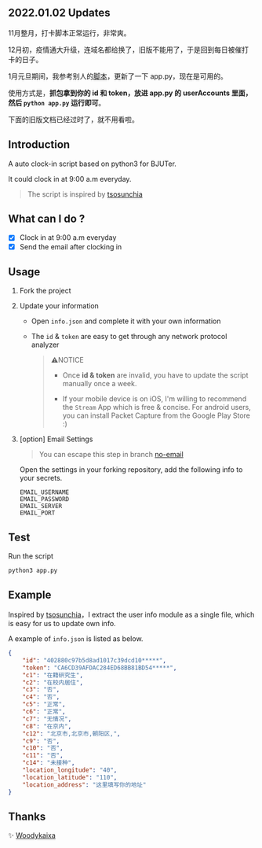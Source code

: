 ## 2022.01.02 Updates

11月整月，打卡脚本正常运行，非常爽。

12月初，疫情通大升级，连域名都给换了，旧版不能用了，于是回到每日被催打卡的日子。

1月元旦期间，我参考别人的[脚本](https://github.com/tsosunchia/bjut_autosignin)，更新了一下 app.py，现在是可用的。

使用方式是，**抓包拿到你的 id 和 token，放进 app.py 的 userAccounts 里面，然后 `python app.py` 运行即可**。

下面的旧版文档已经过时了，就不用看啦。

## Introduction

A auto clock-in script based on python3 for BJUTer.

It could clock in at 9:00 a.m everyday.

> The script is inspired by [tsosunchia](https://github.com/tsosunchia/bjut_autosignin)

## What can I do ?

- [x] Clock in at 9:00 a.m everyday
- [x] Send the email after clocking in

## Usage

1. Fork the project 

2. Update your information

    - Open `info.json` and complete it with your own information
    
    - The `id` & `token` are easy to get through any network protocol analyzer


      > ⚠️NOTICE
      >
      >  - Once **id & token** are invalid, you have to update the script manually once a week.
      >
      >  - If your mobile device is on iOS, I'm willing to recommend the `Stream` App which is free & concise. For android users, you can install Packet Capture from the Google Play Store :)

3. [option] Email Settings
    > You can escape this step in branch [no-email](https://github.com/galaxyxxxxx/auto-clock-in/tree/no-email)

    Open the settings in your forking repository, add the following info to your secrets.

    ```
    EMAIL_USERNAME 
    EMAIL_PASSWORD 
    EMAIL_SERVER
    EMAIL_PORT
    ```

## Test
Run the script
```shell
python3 app.py
```

## Example

  Inspired by [tsosunchia](https://github.com/tsosunchia/bjut_autosignin)，I extract the user info module as a single file, which is easy for us to update own info.

  A example of `info.json` is listed as below.

  ```json
  {
      "id": "402880c97b5d8ad1017c39dcd10*****",
      "token": "CA6CD39AFDAC284ED68BB81BD54*****",
      "c1": "在籍研究生",
      "c2": "在校内居住",
      "c3": "否",
      "c4": "否",
      "c5": "正常",
      "c6": "正常",
      "c7": "无情况",
      "c8": "在京内",
      "c12": "北京市,北京市,朝阳区,",
      "c9": "否",
      "c10": "否",
      "c11": "否",
      "c14": "未接种",
      "location_longitude": "40",
      "location_latitude": "110",
      "location_address": "这里填写你的地址"
  }
  ```

  ## Thanks
  ✨ [Woodykaixa](https://github.com/Woodykaixa)
